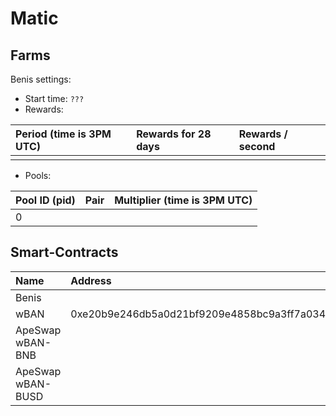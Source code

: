 # Matic

## Farms <a id="farms"></a>

Benis settings:

* Start time: `???`
* Rewards:

| Period \(time is 3PM UTC\) | Rewards for 28 days | Rewards / second |
| :--- | :--- | :--- |
|  |  |  |

* Pools:

| Pool ID \(pid\) | Pair | Multiplier \(time is 3PM UTC\) |
| :--- | :--- | :--- |
| 0 |  |  |

## Smart-Contracts <a id="smart-contracts"></a>

| Name | Address |
| :--- | :--- |
| Benis |  |
| wBAN | 0xe20b9e246db5a0d21bf9209e4858bc9a3ff7a034 |
| ApeSwap wBAN-BNB |  |
| ApeSwap wBAN-BUSD |  |

